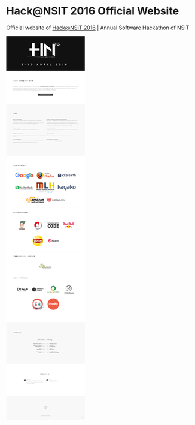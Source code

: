 # Hack@NSIT 2016 Official Website

Official website of [Hack@NSIT 2016](http://www.hack-nsit.in/) | Annual Software Hackathon of NSIT 

![](/images/screenshots/screencapture-hack-nsit-in-1460715716635.png?raw=true)
